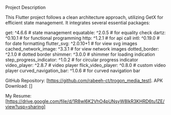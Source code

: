 Project Description

This Flutter project follows a clean architecture approach, utilizing GetX for efficient state management.
It integrates several essential packages:

get: ^4.6.6 # state management
equatable: ^2.0.5 # for equality check
dartz: ^0.10.1 # for functional programming
http: ^1.2.1 # for api call
intl: ^0.19.0 # for date formatting
flutter_svg: ^2.0.10+1 # for view svg images
cached_network_image: ^3.3.1 # for view network images
dotted_border: ^2.1.0 # dotted border
shimmer: ^3.0.0 # shimmer for loading indication
step_progress_indicator: ^1.0.2 # for circular progress indicator
video_player: ^2.8.7 # video player
flick_video_player: ^0.8.0 # custom video player
curved_navigation_bar: ^1.0.6 # for curved navigation bar


GitHub Repository: [https://github.com/rabeeh-ct/trogon_media_test]. 
APK Download: []


My Resume: [https://drive.google.com/file/d/1R8wl6K2VhO4pUNsyW8lkR3KHRD6tu1ZE/view?usp=sharing]